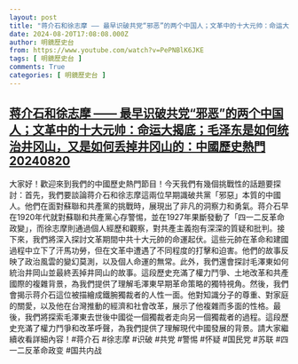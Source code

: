 ```yaml
---
layout: post
title: "蒋介石和徐志摩 —— 最早识破共党“邪恶”的两个中国人；文革中的十大元帅：命运大揭底；毛泽东是如何统治井冈山，又是如何丢掉井冈山的：中國歷史熱門20240820"
date: 2024-08-20T17:08:08.000Z
author: 明鏡歷史台
from: https://www.youtube.com/watch?v=PePNBlK6JKE
tags: [ 明鏡歷史台 ]
comments: True
categories: [ 明鏡歷史台 ]
---
```

<!--1724173688000-->
[蒋介石和徐志摩 —— 最早识破共党“邪恶”的两个中国人；文革中的十大元帅：命运大揭底；毛泽东是如何统治井冈山，又是如何丢掉井冈山的：中國歷史熱門20240820](https://www.youtube.com/watch?v=PePNBlK6JKE)
------

<div>
大家好！歡迎來到我們的中國歷史熱門節目！今天我們有幾個挑戰性的話題要探討：首先，我們要談論蒋介石和徐志摩這兩位早期識破共黨「邪惡」本質的中國人。他們在面對蘇聯和共產黨的挑戰時，展現出了非凡的洞察力和勇氣。蒋介石早在1920年代就對蘇聯和共產黨心存警惕，並在1927年果斷發動了「四一二反革命政變」，而徐志摩則通過個人經歷和觀察，對共產主義抱有深深的質疑和批判。接下來，我們將深入探討文革期間中共十大元帥的命運起伏。這些元帥在革命和建國過程中立下了汗馬功勞，但在文革中遭遇了不同程度的打擊和迫害。他們的故事反映了政治風雲的變幻莫測，以及個人命運的無常。此外，我們還會探討毛澤東如何統治井岡山並最終丟掉井岡山的故事。這段歷史充滿了權力鬥爭、土地改革和共產國際的複雜背景，為我們提供了理解毛澤東早期革命策略的獨特視角。然後，我們會揭示蒋介石這位被描繪成鐵腕獨裁者的人性一面。他對知識分子的尊重、對家庭的關愛，以及他在台灣推動的經濟和社會改革，展示了他複雜而多面的性格。最後，我們將探索毛澤東去世後中國從一個獨裁者走向另一個獨裁者的過程。這段歷史充滿了權力鬥爭和改革呼聲，為我們提供了理解現代中國發展的背景。請大家繼續收看詳細內容！#蒋介石 #徐志摩 #识破 #共党 #警惕 #怀疑 #国民党 #苏联 #四一二反革命政变 #国共内战
</div>
